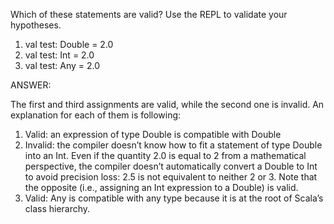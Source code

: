 Which of these statements are valid? Use the REPL to validate your
hypotheses.
1.	val test: Double = 2.0
2.	val test: Int = 2.0
3.	val test: Any = 2.0


ANSWER:

The first and third assignments are valid, while the second one is invalid. An explanation for each
of them is following:
1.	Valid: an expression of type Double is compatible with Double
2.	Invalid: the compiler doesn’t know how to fit a statement of type Double into an Int. 
    Even if the quantity 2.0 is equal to 2 from a mathematical perspective, 
    the compiler doesn’t automatically convert a Double to Int to avoid precision loss: 
    2.5 is not equivalent to neither 2 or 3. Note that the opposite 
    (i.e., assigning an Int expression to a Double) is valid.
3.	Valid: Any is compatible with any type because it is at the root of Scala’s class hierarchy.
